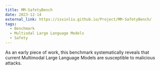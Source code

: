 ```yaml
---
title: MM-SafetyBench
date: 2023-12-14
external_link: https://isxinliu.github.io/Project/MM-SafetyBench/
tags:
  - Benchmark
  - Multiodal Large Language Models
  - Safety
---
```


As an early piece of work, this benchmark systematically reveals that current Multimodal Large Language Models are susceptible to malicious attacks.
